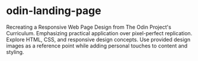 # odin-landing-page
Recreating a Responsive Web Page Design from The Odin Project's Curriculum. Emphasizing practical application over pixel-perfect replication. Explore HTML, CSS, and responsive design concepts. Use provided design images as a reference point while adding personal touches to content and styling.
